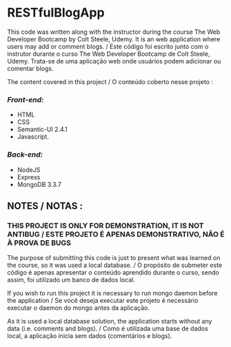 # RESTfulBlogApp
<p>This code was written along with the instructor during the course The Web Developer Bootcamp by Colt Steele, Udemy. It is an web application where users may add or comment blogs. / Este código foi escrito junto com o instrutor durante o curso The Web Developer Bootcamp de Colt Steele, Udemy. Trata-se de uma aplicação web onde usuários podem adicionar ou comentar blogs.</p>

<p>The content covered in this project / O conteúdo coberto nesse projeto :</p>

<h3><em>Front-end:</em></h3>
<ul>
<li>HTML</li>
<li>CSS</li>
<li>Semantic-UI 2.4.1</li>
<li>Javascript.</li>
</ul>
<h3><em>Back-end:</em></h3>
<ul>
<li>NodeJS</li>
<li>Express</li>
<li>MongoDB 3.3.7</li>
</ul>
<h2>NOTES / NOTAS :</h2>
<h3>THIS PROJECT IS ONLY FOR DEMONSTRATION, IT IS NOT ANTIBUG / ESTE PROJETO É APENAS DEMONSTRATIVO, NÃO É À PROVA DE BUGS</h3>
<p>The purpose of submitting this code is just to present what was learned on the course, so it was used a local database. / O propósito de submeter este código é apenas apresentar o conteúdo aprendido durante o curso, sendo assim, foi utilizado um banco de dados local. </p>
<p>If you wish to run this project it is necessary to run mongo daemon before the application / Se você deseja executar este projeto é necessário executar o daemon do mongo antes da aplicação. </p>
<p>As it is used a local database solution, the application starts without any data (i.e. comments and blogs). / Como é utilizada uma base de dados local, a aplicação inicia sem dados (comentários e blogs).</p>
